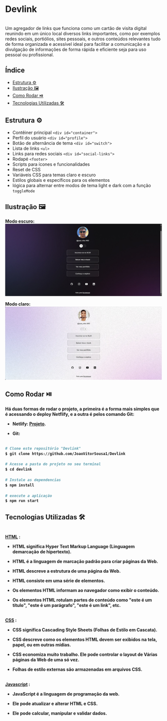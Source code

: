 <h1> Devlink </h1>
<br>Um agregador de links que funciona como um cartão de visita digital reunindo em um único local diversos links importantes,
como por exemplos redes sociais, portiólios, sites pessoais, e outros conteúdos relevantes tudo de forma organizada e acessível ideal para 
facilitar a comunicação e a divulgação de informações de forma rápida e eficiente seja para uso pessoal ou profissional.

## Índice 
- [Estrutura ⚙️](#estrutura)
- [Ilustração 🖼️](#ilustracao)
- [Como Rodar ⏯️](#como-rodar)
- [Tecnologias Utilizadas 🛠️](#tecnologias-utilizadas)

## Estrutura ⚙️ <a id="estrutura"></a>
- Contêiner principal `<div id="container">`
- Perfil do usuário `<div id="profile">`
- Botão de alternância de tema `<div id="switch">`
- Lista de links `<ul>`
- Links para redes sociais `<div id="social-links">`
- Rodapé `<footer>`
- Scripts para ícones e funcionalidades
- Reset de CSS
- Variáveis CSS para temas claro e escuro
- Estilos globais e específicos para os elementos
- lógica para alternar entre modos de tema light e dark com a função `toggleMode`

## Ilustração 🖼️ <a id="ilustracao"></a>
<b> Modo escuro:
<img src="./img/dark-mode.png">

<b>Modo claro:
<img src="./img/light-mode.png">

## Como Rodar ⏯️ <a id="como-rodar"></a>
Há duas formas de rodar o projeto, a primeira é a forma mais simples que é acessando o deploy Netflify, e a outra é pelos comando Git:

-  Netlify: [Projeto](  ).

- Git:
```bash

# Clone este repositório "Devlink"
$ git clone https://github.com/JoaoVitorSousa1/Devlink

# Acesse a pasta do projeto no seu terminal
$ cd devlink

# Instale as dependencias 
$ npm install

# execute a aplicação
$ npm run start

```

## Tecnologias Utilizadas 🛠️<a id="tecnologias-utilizadas"></a>
<br>[HTML](https://www.w3schools.com/html/) :
- HTML significa Hyper Text Markup Language (Linguagem demarcação de hipertexto).

- HTML é a linguagem de marcação padrão para criar páginas da Web.

- HTML descreve a estrutura de uma página da Web.

- HTML consiste em uma série de elementos.

- Os elementos HTML informam ao navegador como exibir o conteúdo.

- Os elementos HTML rotulam partes de conteúdo como "este é um título", "este é um parágrafo", "este é um link", etc.

<br>[CSS](https://www.w3schools.com/css/) :
- CSS significa Cascading Style Sheets (Folhas de Estilo em Cascata).

- CSS descreve como os elementos HTML devem ser exibidos na tela, papel, ou em outras mídias.

- CSS economiza muito trabalho. Ele pode controlar o layout de Várias páginas da Web de uma só vez.

- Folhas de estilo externas são armazenadas em arquivos CSS.

<br>[Javascript](https://www.w3schools.com/js/default.asp) :
- JavaScript é a linguagem de programação da web.

- Ele pode atualizar e alterar HTML e CSS.

- Ele pode calcular, manipular e validar dados.
##